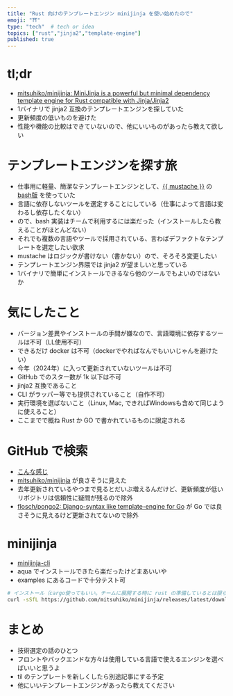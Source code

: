 ```yaml
---
title: "Rust 向けのテンプレートエンジン minijinja を使い始めたので"
emoji: "⛩"
type: "tech"  # tech or idea
topics: ["rust","jinja2","template-engine"]
published: true
---
```


# tl;dr

- [mitsuhiko/minijinja: MiniJinja is a powerful but minimal dependency template engine for Rust compatible with Jinja/Jinja2](https://github.com/mitsuhiko/minijinja)
- 1バイナリで jinja2 互換のテンプレートエンジンを探していた
- 更新頻度の低いものを避けた
- 性能や機能の比較はできていないので、他にいいものがあったら教えて欲しい

# テンプレートエンジンを探す旅

- 仕事用に軽量、簡潔なテンプレートエンジンとして、[{{ mustache }}](https://mustache.github.io/) の [bash版](https://github.com/tests-always-included/mo) を使っていた
- 言語に依存しないツールを選定することにしている（仕事によって言語は変わるし依存したくない）
- ので、bash 実装はチームで利用するには楽だった（インストールしたら教えることがほとんどない）
- それでも複数の言語やツールで採用されている、言わばデファクトなテンプレートを選定したい欲求
- mustache はロジックが書けない（書かない）ので、そろそろ変更したい
- テンプレートエンジン界隈では jinja2 が望ましいと思っている
- 1バイナリで簡単にインストールできるなら他のツールでもよいのではないか

# 気にしたこと

- バージョン差異やインストールの手間が嫌なので、言語環境に依存するツールは不可（LL使用不可）
- できるだけ docker は不可（dockerでやればなんでもいいじゃんを避けたい）
- 今年（2024年）に入って更新されていないツールは不可
- GitHub でのスター数が 1k 以下は不可
- jinja2 互換であること
- CLI がラッパー等でも提供されていること（自作不可）
- 実行環境を選ばないこと（Linux, Mac, できればWindowsも含めて同じように使えること）
- ここまでで概ね Rust か GO で書かれているものに限定される

# GitHub で検索

- [こんな感じ](https://github.com/search?q=template+engine+jinja2+stars%3A%3C10000+pushed%3A%3E2024-01-01&type=Repositories&ref=advsearch&l=&l=&s=stars&o=desc)
- [mitsuhiko/minijinja](https://github.com/mitsuhiko/minijinja) が良さそうに見えた
- 去年更新されているやつまで見るとだいぶ増えるんだけど、更新頻度が低いリポジトリは信頼性に疑問が残るので除外
- [flosch/pongo2: Django-syntax like template-engine for Go](https://github.com/flosch/pongo2) が Go では良さそうに見えるけど更新されてないので除外

# minijinja

- [minijinja-cli](https://github.com/mitsuhiko/minijinja/tree/main/minijinja-cli)
- aqua でインストールできたら楽だったけどまあいいや
- examples にあるコードで十分テスト可

```bash
# インストール（cargo使ってもいい。チームに展開する時に rust の準備しているとは限らないので。）
curl -sSfL https://github.com/mitsuhiko/minijinja/releases/latest/download/minijinja-cli-installer.sh | sh
```

# まとめ

- 技術選定の話のひとつ
- フロントやバックエンドな方々は使用している言語で使えるエンジンを選べばいいと思うよ
- til のテンプレートを新しくしたら別途記事にする予定
- 他にいいテンプレートエンジンがあったら教えてください
